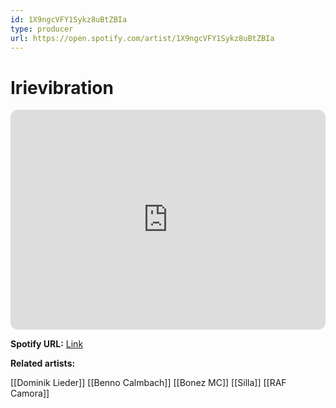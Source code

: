 ```yaml
---
id: 1X9ngcVFY1Sykz8uBtZBIa
type: producer
url: https://open.spotify.com/artist/1X9ngcVFY1Sykz8uBtZBIa
---
```

# Irievibration

<iframe style="border-radius:12px" src="https://open.spotify.com/embed/artist/1X9ngcVFY1Sykz8uBtZBIa" width="100%" height="352" frameBorder="0" allowfullscreen="" allow="autoplay; clipboard-write; encrypted-media; fullscreen; picture-in-picture" loading="lazy"></iframe>

**Spotify URL:** [Link](https://open.spotify.com/artist/1X9ngcVFY1Sykz8uBtZBIa)

**Related artists:**

[[Dominik Lieder]]
[[Benno Calmbach]]
[[Bonez MC]]
[[Silla]]
[[RAF Camora]]
